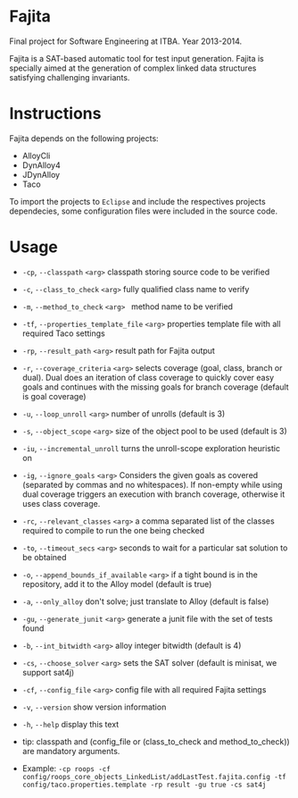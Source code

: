 Fajita
========

Final project for Software Engineering at ITBA. Year 2013-2014.

Fajita is a SAT-based automatic tool for test input generation. Fajita is specially aimed at the generation of complex linked data structures satisfying challenging invariants. 

Instructions
=============

Fajita depends on the following projects:

* AlloyCli
* DynAlloy4
* JDynAlloy
* Taco

To import the projects to `Eclipse` and include the respectives projects dependecies, some configuration files were included in the source code.

Usage
=======

* `-cp`, `--classpath` `<arg>`                    classpath storing source code to be verified
 
* `-c`, `--class_to_check` `<arg>`                fully qualified class name to verify
 
* `-m`, `--method_to_check` `<arg> `              method name to be verified
 
* `-tf`, `--properties_template_file` `<arg>`     properties template file with all required Taco settings
 
* `-rp`, `--result_path` `<arg>`                  result path for Fajita output
 
* `-r`, `--coverage_criteria` `<arg>`             selects coverage (goal, class, branch or dual). Dual does an iteration of class coverage to quickly cover easy goals
                                                  and continues with the missing goals for branch coverage (default is
                                                  goal coverage)

* `-u`, `--loop_unroll` `<arg>`                   number of unrolls (default is 3)
 
* `-s`, `--object_scope` `<arg>`                  size of the object pool to be used (default is 3)
 
* `-iu`, `--incremental_unroll`                   turns the unroll-scope exploration heuristic on
 
* `-ig`, `--ignore_goals` `<arg>`                 Considers the given goals as covered (separated by commas and no
                                                  whitespaces). If non-empty while using dual coverage triggers an
                                                  execution with branch coverage, otherwise it uses class coverage.

* `-rc`, `--relevant_classes` `<arg>`             a comma separated list of the classes required to compile to run
                                                  the one being checked

* `-to`, `--timeout_secs` `<arg>`                 seconds to wait for a particular sat solution to be obtained

* `-o`, `--append_bounds_if_available` `<arg>`    if a tight bound is in the repository, add it to the Alloy
                                                  model (default is true)

* `-a`, `--only_alloy`                            don't solve; just translate to Alloy (default is false)
 
* `-gu`, `--generate_junit` `<arg>`               generate a junit file with the set of tests found
 
* `-b`, `--int_bitwidth` `<arg>`                  alloy integer bitwidth (default is 4)
 
* `-cs`, `--choose_solver` `<arg>`                sets the SAT solver (default is minisat, we support sat4j)
 
* `-cf`, `--config_file` `<arg>`                  config file with all required Fajita settings
 
* `-v`, `--version`                               show version information
 
* `-h`, `--help`                                  display this text

* tip: classpath and (config_file or (class_to_check and method_to_check)) are mandatory arguments.

* Example: `-cp roops -cf config/roops_core_objects_LinkedList/addLastTest.fajita.config -tf config/taco.properties.template -rp result -gu true -cs sat4j`
